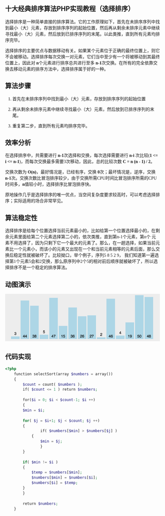 ## 十大经典排序算法PHP实现教程（选择排序）
<font face=微软雅黑>


选择排序是一种简单直接的排序算法。它的工作原理如下，首先在未排序序列中找到最小（大）元素，存放到排序序列的起始位置，然后再从剩余未排序元素中继续寻找最小（大）元素，然后放到已排序序列的末尾。以此类推，直到所有元素均排序完毕。

选择排序的主要优点与数据移动有关。如果某个元素位于正确的最终位置上，则它不会被移动。选择排序每次交换一对元素，它们当中至少有一个将被移动到其最终位置上，因此对 **n**个元素进行排序总共进行至多 **n-1**次交换。在所有的完全依靠交换去移动元素的排序方法中，选择排序属于好的一种。

## 算法步骤

1. 首先在未排序序列中找到最小（大）元素，存放到排序序列的起始位置

2. 再从剩余未排序元素中继续寻找最小（大）元素，然后放到已排序序列的末尾。

3. 重复第二步，直到所有元素均排序完毕。

## 效率分析

在选择排序中，共需要进行 **n-1**次选择和交换，每次选择需要进行 **n-i** 次比较(**1 <= i <= n-1**)，而每次交换最多需要3次移动，因此，总的比较次数 **C = n (n - 1) / 2**。

交换次数为 **O(n)**，最好情况是，已经有序，交换 **0**次；最坏情况是，逆序，交换 **n-1**次。交换次数比冒泡排序较少，由于交换所需CPU时间比冒泡排序所需的CPU时间多，**n**值较小时，选择排序比冒泡排序快。

原地操作几乎是选择排序的唯一优点，当空间复杂度要求较高时，可以考虑选择排序；实际适用的场合非常罕见。

## 算法稳定性

选择排序是给每个位置选择当前元素最小的，比如给第一个位置选择最小的，在剩余元素里面给第二个元素选择第二小的，依次类推，直到第n-1个元素，第n个 元素不用选择了，因为只剩下它一个最大的元素了。那么，在一趟选择，如果当前元素比一个元素小，而该小的元素又出现在一个和当前元素相等的元素后面，那么交换后稳定性就被破坏了。比较拗口，举个例子，序列5 8 5 2 9， 我们知道第一遍选择第1个元素5会和2交换，那么原序列中2个5的相对前后顺序就被破坏了，所以选择排序不是一个稳定的排序算法。

## 动图演示

![20170122083403_805.gif][0]

## 代码实现

```php
<?php
    function selectSort(array $numbers = array())
    {
        $count = count( $numbers );
        if( $count <= 1 ) return $numbers;
    
        for($i = 0; $i < $count-1; $i ++)
        {
        $min = $i;
    
        for( $j = $i+1; $j < $count; $j ++)
        {
                if( $numbers[$min] > $numbers[$j] )
            {
                $min = $j;
                }
        }
        
        if( $min != $i )
        {
            $temp = $numbers[$min];
            $numbers[$min] = $numbers[$i];
            $numbers[$i] = $temp;
        }
        }
        
        return $numbers;
    }
```

</font>

[0]: ./img/1485352342887396.gif